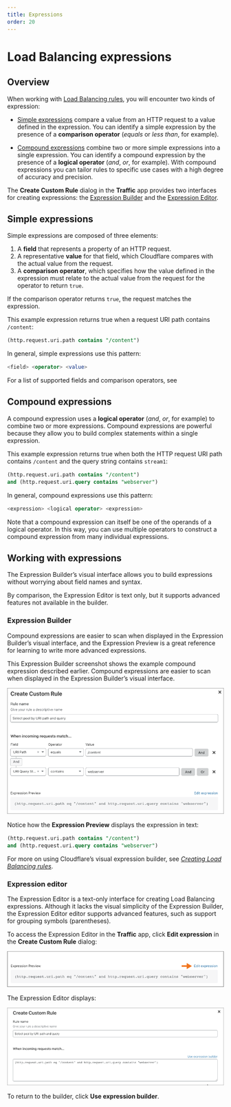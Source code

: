 ```yaml
---
title: Expressions
order: 20
---
```


# Load Balancing expressions

## Overview

When working with [Load Balancing rules](/understand-basics/load-balancing-rules), you will encounter two kinds of expression:

- [Simple expressions](#simple-expressions) compare a value from an HTTP request to a value defined in the expression. You can identify a simple expression by the presence of a **comparison operator** (_equals_ or _less than_, for example).

- [Compound expressions](#compound-expressions) combine two or more simple expressions into a single expression. You can identify a compound expression by the presence of a **logical operator** (_and_, _or_, for example). With compound expressions you can tailor rules to specific use cases with a high degree of accuracy and precision.

The **Create Custom Rule** dialog in the **Traffic** app provides two interfaces for creating expressions: the [Expression Builder](#expression-builder) and the [Expression Editor](#expression-editor).

## Simple expressions

Simple expressions are composed of three elements:

1. A **field** that represents a property of an HTTP request.
2. A representative **value** for that field, which Cloudflare compares with the actual value from the request.
3. A **comparison operator**, which specifies how the value defined in the expression must relate to the actual value from the request for the operator to return `true`.

If the comparison operator returns `true`, the request matches the expression.

This example expression returns true when a request URI path contains `/content`:

```sql
(http.request.uri.path contains "/content")
```

In general, simple expressions use this pattern:

```sql
<field> <operator> <value>
```

For a list of supported fields and comparison operators, see 

## Compound expressions

A compound expression uses a **logical operator** (_and_, _or_, for example) to combine two or more expressions. Compound expressions are powerful because they allow you to build complex statements within a single expression.

This example expression returns true when both the HTTP request URI path contains `/content` and the query string contains `stream1`:

```sql
(http.request.uri.path contains "/content") 
and (http.request.uri.query contains "webserver")
```

In general, compound expressions use this pattern:

```sql
<expression> <logical operator> <expression>
```

Note that a compound expression can itself be one of the operands of a logical operator. In this way, you can use multiple operators to construct a compound expression from many individual expressions.

## Working with expressions

The Expression Builder’s visual interface allows you to build expressions without worrying about field names and syntax.

By comparison, the Expression Editor is text only, but it supports advanced features not available in the builder.

### Expression Builder

Compound expressions are easier to scan when displayed in the Expression Builder’s visual interface, and the Expression Preview is a great reference for learning to write more advanced expressions.

This Expression Builder screenshot shows the example compound expression described earlier. Compound expressions are easier to scan when displayed in the Expression Builder’s visual interface.

![Expression Builder in Load Balancing tab of Traffic app](../../static/images/rules-builder-1.png)

Notice how the **Expression Preview** displays the expression in text:

```sql
(http.request.uri.path contains "/content") 
and (http.request.uri.query contains "webserver")
```

For more on using Cloudflare’s visual expression builder, see [_Creating Load Balancing rules_](/create-rules).

### Expression editor

The Expression Editor is a text-only interface for creating Load Balancing expressions. Although it lacks the visual simplicity of the Expression Builder, the Expression Editor editor supports advanced features, such as support for grouping symbols (parentheses).

To access the Expression Editor in the **Traffic** app, click **Edit expression** in the **Create Custom Rule** dialog:

![Edit expression link in Create Custom Rule dialog](../../static/images/rules-builder-edit-expression-link.png)

The Expression Editor displays:

![Expression Editor in Load Balancing tab of Traffic app](../../static/images/rules-editor-1.png)

To return to the builder, click **Use expression builder**.